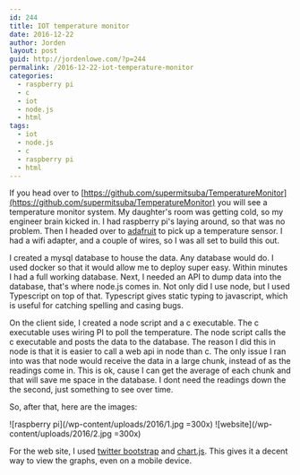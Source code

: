 ```yaml
---
id: 244
title: IOT temperature monitor
date: 2016-12-22
author: Jorden
layout: post
guid: http://jordenlowe.com/?p=244
permalink: /2016-12-22-iot-temperature-monitor
categories:
  - raspberry pi
  - c
  - iot
  - node.js
  - html
tags:
  - iot
  - node.js
  - c
  - raspberry pi
  - html
---
```


If you head over to [https://github.com/supermitsuba/TemperatureMonitor](https://github.com/supermitsuba/TemperatureMonitor) you will see a temperature monitor system.  My daughter's room was getting cold, so my engineer brain kicked in.  I had raspberry pi's laying around, so that was no problem.  Then I headed over to [adafruit](https://www.adafruit.com/) to pick up a temperature sensor.  I had a wifi adapter, and a couple of wires, so I was all set to build this out.

I created a mysql database to house the data.  Any database would do.  I used docker so that it would allow me to deploy super easy.  Within minutes I had a full working database.  Next, I needed an API to dump data into the database, that's where node.js comes in.  Not only did I use node, but I used Typescript on top of that.  Typescript gives static typing to javascript, which is useful for catching spelling and casing bugs.

On the client side, I created a node script and a c executable.  The c executable uses wiring PI to poll the temperature.  The node script calls the c executable and posts the data to the database.  The reason I did this in node is that it is easier to call a web api in node than c.  The only issue I ran into was that node would receive the data in a large chunk, instead of as the readings come in.  This is ok, cause I can get the average of each chunk and that will save me space in the database.  I dont need the readings down the the second, just something to see over time.

So, after that, here are the images:

![raspberry pi](/wp-content/uploads/2016/1.jpg =300x)
![website](/wp-content/uploads/2016/2.jpg =300x)

For the web site, I used [twitter bootstrap](http://getbootstrap.com/) and [chart.js](http://www.chartjs.org/).  This gives it a decent way to view the graphs, even on a mobile device.
